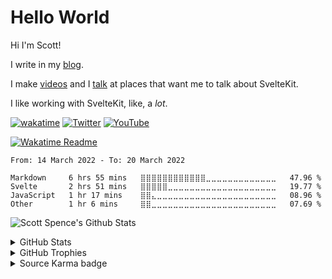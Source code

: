 # Hello World

Hi I'm Scott!

I write in my [blog].

I make [videos] and I [talk] at places that want me to talk about SvelteKit.

I like working with SvelteKit, like, a _lot_.

[![wakatime](https://wakatime.com/badge/user/df1e2e6c-83b8-4fc3-8bdd-c2f5bf774ac8.svg)](https://wakatime.com/@df1e2e6c-83b8-4fc3-8bdd-c2f5bf774ac8)
[![Twitter](https://img.shields.io/badge/spences10%20-%231DA1F2.svg?&style=flat-square&logo=Twitter&logoColor=white)](https://twitter.com/spences10) 
[![YouTube](https://img.shields.io/badge/scottspenceplease%20-%23FF0000.svg?&style=flat-square&logo=YouTube&logoColor=white)](https://youtube.com/scottspenceplease) 

[![Wakatime Readme](https://github.com/spences10/spences10/actions/workflows/main.yml/badge.svg)](https://github.com/spences10/spences10/actions/workflows/main.yml)

<!--START_SECTION:waka-->

```text
From: 14 March 2022 - To: 20 March 2022

Markdown     6 hrs 55 mins   ⣿⣿⣿⣿⣿⣿⣿⣿⣿⣿⣿⣿⣀⣀⣀⣀⣀⣀⣀⣀⣀⣀⣀⣀⣀   47.96 %
Svelte       2 hrs 51 mins   ⣿⣿⣿⣿⣿⣀⣀⣀⣀⣀⣀⣀⣀⣀⣀⣀⣀⣀⣀⣀⣀⣀⣀⣀⣀   19.77 %
JavaScript   1 hr 17 mins    ⣿⣿⣄⣀⣀⣀⣀⣀⣀⣀⣀⣀⣀⣀⣀⣀⣀⣀⣀⣀⣀⣀⣀⣀⣀   08.96 %
Other        1 hr 6 mins     ⣿⣿⣀⣀⣀⣀⣀⣀⣀⣀⣀⣀⣀⣀⣀⣀⣀⣀⣀⣀⣀⣀⣀⣀⣀   07.69 %
```

<!--END_SECTION:waka-->

<!-- thank's to @PuruVJ for the tip on this card! -->

![Scott Spence's Github Stats](https://metrics.lecoq.io/spences10)

<details>
  <summary>GitHub Stats</summary>

![GitHub Stats Card]

</details>

<details>
  <summary>GitHub Trophies</summary>

<!-- https://github.com/ryo-ma/github-profile-trophy -->


![GitHub Trophies]

</details>

<details>
  <summary>Source Karma badge</summary>

[![Source Karma badge for @spences10](https://sourcekarma-og.vercel.app/api/spences10/github)](https://sourcekarma.vercel.app/spences10)

</details>

<!-- Links -->

[blog]: https://scottspence.com/garden
[videos]: https://www.youtube.com/channel/UC3ob2PbcsXT3IIMX--wLEfg
[talk]: https://scottspence.com/speaking
[github stats card]: https://github-readme-stats.vercel.app/api?username=spences10
[github trophies]: https://github-profile-trophy.vercel.app/?username=spences10&column=4&margin-w=18&margin-h=15
